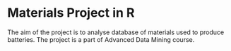 # Materials Project in R
The aim of the project is to analyse database of materials used to produce batteries. The project is a part of Advanced Data Mining course.

